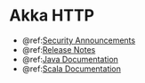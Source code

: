 # Akka HTTP

* @ref:[Security Announcements](security.md)
* @ref:[Release Notes](release-notes.md)
* @ref:[Java Documentation](java/http/index.md)
* @ref:[Scala Documentation](scala/http/index.md)
